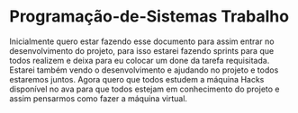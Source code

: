 # Programação-de-Sistemas Trabalho

Inicialmente quero estar fazendo esse documento para assim entrar no desenvolvimento do projeto, para isso estarei fazendo sprints para que todos realizem e deixa para eu colocar um done da tarefa requisitada. Estarei também vendo o desenvolvimento e ajudando no projeto e todos estaremos juntos. Agora quero que todos estudem a máquina Hacks disponível no ava para que todos estejam em conhecimento do projeto e assim pensarmos como fazer a máquina virtual.
